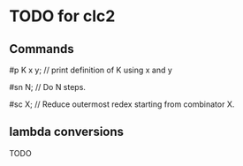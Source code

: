 # TODO for clc2

## Commands

#p K x y;  // print definition of K using x and y

#sn N;     // Do N steps.

#sc X;     // Reduce outermost redex starting from combinator X.

## lambda conversions

TODO

